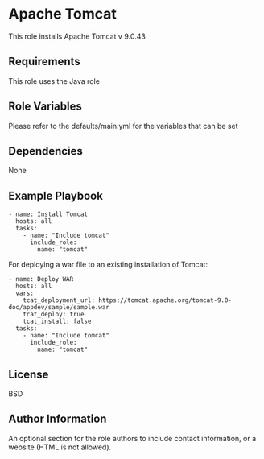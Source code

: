 Apache Tomcat
=============

This role installs Apache Tomcat v 9.0.43

Requirements
------------

This role uses the Java role

Role Variables
--------------

Please refer to the defaults/main.yml for the variables that can be set

Dependencies
------------

None

Example Playbook
----------------

```
- name: Install Tomcat
  hosts: all
  tasks:
    - name: "Include tomcat"
      include_role:
        name: "tomcat"
```

For deploying a war file to an existing installation of Tomcat:

```
- name: Deploy WAR
  hosts: all
  vars:
    tcat_deployment_url: https://tomcat.apache.org/tomcat-9.0-doc/appdev/sample/sample.war
    tcat_deploy: true
    tcat_install: false
  tasks:
    - name: "Include tomcat"
      include_role:
        name: "tomcat"

```

License
-------

BSD

Author Information
------------------

An optional section for the role authors to include contact information, or a website (HTML is not allowed).
